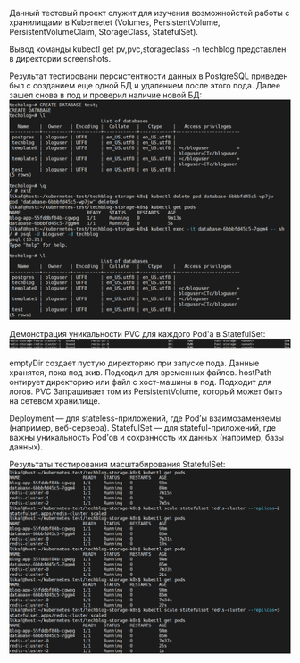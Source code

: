 Данный тестовый проект служит для изучения возможнойстей работы с хранилищами в Kubernetet (Volumes, PersistentVolume, PersistentVolumeClaim, StorageClass, StatefulSet).

Вывод команды kubectl get pv,pvc,storageclass -n techblog представлен в директории screenshots.

Результат тестировани персистентности данных в PostgreSQL приведен был с созданием еще одной БД и удалением после этого пода. Далее зашел снова в под и проверил наличие новой БД:
![alt text](image.png)

Демонстрация уникальности PVC для каждого Pod'а в StatefulSet:
![alt text](image-1.png)

emptyDir создает пустую директорию при запуске пода. Данные хранятся, пока под жив. Подходил для временных файлов.
hostPath онтирует директорию или файл с хост-машины в под. Подходит для логов.
PVC Запрашивает том из PersistentVolume, который может быть на сетевом хранилище.

Deployment — для stateless-приложений, где Pod’ы взаимозаменяемы (например, веб-сервера).
StatefulSet — для stateful-приложений, где важны уникальность Pod’ов и сохранность их данных (например, базы данных).

Результаты тестирования масштабирования StatefulSet:
![alt text](image-2.png)